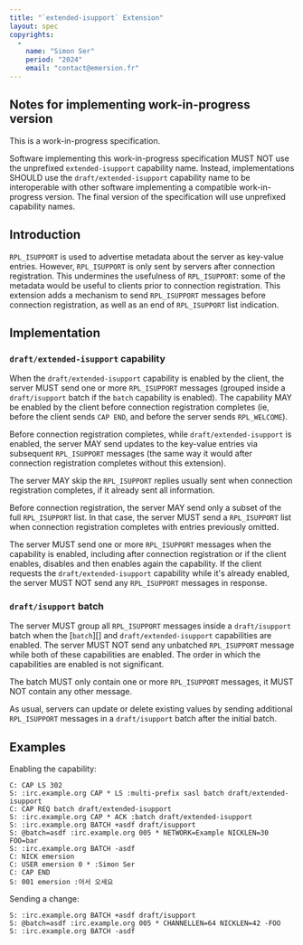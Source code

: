 ```yaml
---
title: "`extended-isupport` Extension"
layout: spec
copyrights:
  -
    name: "Simon Ser"
    period: "2024"
    email: "contact@emersion.fr"
---
```


## Notes for implementing work-in-progress version

This is a work-in-progress specification.

Software implementing this work-in-progress specification MUST NOT use the
unprefixed `extended-isupport` capability name. Instead, implementations SHOULD
use the `draft/extended-isupport` capability name to be interoperable with
other software implementing a compatible work-in-progress version. The final
version of the specification will use unprefixed capability names.

## Introduction

`RPL_ISUPPORT` is used to advertise metadata about the server as key-value
entries. However, `RPL_ISUPPORT` is only sent by servers after connection
registration. This undermines the usefulness of `RPL_ISUPPORT`: some of the
metadata would be useful to clients prior to connection registration. This
extension adds a mechanism to send `RPL_ISUPPORT` messages before connection
registration, as well as an end of `RPL_ISUPPORT` list indication.

## Implementation

### `draft/extended-isupport` capability

When the `draft/extended-isupport` capability is enabled by the client, the
server MUST send one or more `RPL_ISUPPORT` messages (grouped inside a
`draft/isupport` batch if the `batch` capability is enabled). The capability
MAY be enabled by the client before connection registration completes (ie,
before the client sends `CAP END`, and before the server sends `RPL_WELCOME`).

Before connection registration completes, while `draft/extended-isupport` is
enabled, the server MAY send updates to the key-value entries via subsequent
`RPL_ISUPPORT` messages (the same way it would after connection registration
completes without this extension).

The server MAY skip the `RPL_ISUPPORT` replies usually sent when connection
registration completes, if it already sent all information.

Before connection registration, the server MAY send only a subset of the full
`RPL_ISUPPORT` list. In that case, the server MUST send a `RPL_ISUPPORT` list
when connection registration completes with entries previously omitted.

The server MUST send one or more `RPL_ISUPPORT` messages when the capability is
enabled, including after connection registration or if the client enables,
disables and then enables again the capability. If the client requests the
`draft/extended-isupport` capability while it's already enabled, the server
MUST NOT send any `RPL_ISUPPORT` messages in response.

### `draft/isupport` batch

The server MUST group all `RPL_ISUPPORT` messages inside a `draft/isupport`
batch when the [`batch`][] and `draft/extended-isupport` capabilities are
enabled. The server MUST NOT send any unbatched `RPL_ISUPPORT` message while
both of these capabilities are enabled. The order in which the capabilities are
enabled is not significant.

The batch MUST only contain one or more `RPL_ISUPPORT` messages, it MUST NOT
contain any other message.

As usual, servers can update or delete existing values by sending additional
`RPL_ISUPPORT` messages in a `draft/isupport` batch after the initial batch.

## Examples

Enabling the capability:

    C: CAP LS 302
    S: :irc.example.org CAP * LS :multi-prefix sasl batch draft/extended-isupport
    C: CAP REQ batch draft/extended-isupport
    S: :irc.example.org CAP * ACK :batch draft/extended-isupport
    S: :irc.example.org BATCH +asdf draft/isupport
    S: @batch=asdf :irc.example.org 005 * NETWORK=Example NICKLEN=30 FOO=bar
    S: :irc.example.org BATCH -asdf
    C: NICK emersion
    C: USER emersion 0 * :Simon Ser
    C: CAP END
    S: 001 emersion :어서 오세요

Sending a change:

    S: :irc.example.org BATCH +asdf draft/isupport
    S: @batch=asdf :irc.example.org 005 * CHANNELLEN=64 NICKLEN=42 -FOO
    S: :irc.example.org BATCH -asdf
